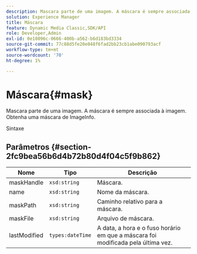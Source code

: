 ```yaml
---
description: Mascara parte de uma imagem. A máscara é sempre associada à imagem. Obtenha uma máscara de ImageInfo.
solution: Experience Manager
title: Máscara
feature: Dynamic Media Classic,SDK/API
role: Developer,Admin
exl-id: 0e18096c-0666-400b-a562-b6d183bd3334
source-git-commit: 77c88d5fe20e048f6fad2bb23cb1abe090793acf
workflow-type: tm+mt
source-wordcount: '70'
ht-degree: 1%

---
```


# Máscara{#mask}

Mascara parte de uma imagem. A máscara é sempre associada à imagem. Obtenha uma máscara de ImageInfo.

Sintaxe

## Parâmetros {#section-2fc9bea56b6d4b72b80d4f04c5f9b862}

| Nome | Tipo | Descrição |
|---|---|---|
| maskHandle | `xsd:string` | Máscara. |
| name | `xsd:string` | Nome da máscara. |
| maskPath | `xsd:string` | Caminho relativo para a máscara. |
| maskFile | `xsd:string` | Arquivo de máscara. |
| lastModified | `types:dateTime` | A data, a hora e o fuso horário em que a máscara foi modificada pela última vez. |
